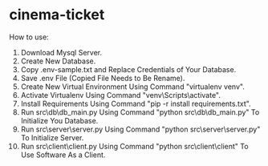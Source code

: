 # cinema-ticket

How to use:
1. Download Mysql Server.
2. Create New Database.
3. Copy .env-sample.txt and Replace Credentials of Your Database.
4. Save .env File (Copied File Needs to Be Rename).
5. Create New Virtual Environment Using Command "virtualenv venv".
6. Activate Virtualenv Using Command "venv\Scripts\activate".
7. Install Requirements Using Command "pip -r install requirements.txt".
8. Run src\db\db_main.py Using Command "python src\db\db_main.py" To Initialize You Database.
9. Run src\server\server.py Using Command "python src\server\server.py" To Initialize Server.
10. Run src\client\client.py Using Command "python src\client\client" To Use Software As a Client.